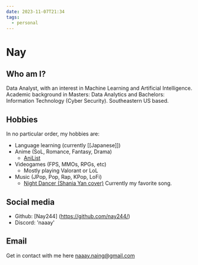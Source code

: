 ```yaml
---
date: 2023-11-07T21:34
tags:
  - personal
---
```

# Nay

## Who am I?

Data Analyst, with an interest in  Machine Learning and Artificial Intelligence. 
Academic background in Masters: Data Analytics and Bachelors: Information Technology (Cyber Security). 
Southeastern US based.


## Hobbies

In no particular order, my hobbies are:

 * Language learning (currently [[Japanese]])
 * Anime (SoL, Romance, Fantasy, Drama)
   * [AniList](https://anilist.co/user/Nay244/animelist)
 * Videogames (FPS, MMOs, RPGs, etc)
   * Mostly playing Valorant or LoL
 * Music (JPop, Pop, Rap, KPop, LoFi)
   * [Night Dancer (Shania Yan cover)](https://www.youtube.com/watch?v=imGFLgSC3Dk&list=PLO0dkPgBTwSdJv2hN7Vfor2wf3JBGbVsz&index=46&ab_channel=ShaniaYan-Topic) Currently my favorite song.

## Social media

 * Github: [Nay244] (https://github.com/nay244/)
 * Discord: 'naaay'

## Email

Get in contact with me here naaay.naing@gmail.com
